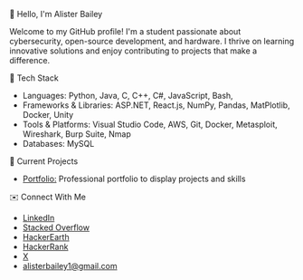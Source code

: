 👋 Hello, I'm Alister Bailey

Welcome to my GitHub profile! I'm a student passionate about cybersecurity, open-source development, and hardware. I thrive on learning innovative solutions and enjoy contributing to projects that make a difference.

🔧 Tech Stack
  - Languages: Python, Java, C, C++, C#, JavaScript, Bash,
  - Frameworks & Libraries: ASP.NET, React.js, NumPy, Pandas, MatPlotlib, Docker, Unity
  - Tools & Platforms: Visual Studio Code, AWS, Git, Docker, Metasploit, Wireshark, Burp Suite, Nmap
  - Databases: MySQL

🚀 Current Projects
  - <a href="">Portfolio:</a> Professional portfolio to display projects and skills <br>

<!--
📊 GitHub Stats


🌟 Featured Repositories

-->
✉️ Connect With Me <br>
  - <a href="https://www.linkedin.com/in/alister-bailey/">LinkedIn</a> <br>
  - <a href="https://stackoverflow.com/users/18362782/alister-bailey">Stacked Overflow</a> <br>
  - <a href="https://www.hackerearth.com/@alister9/">HackerEarth</a> <br>
  - <a href="https://www.hackerrank.com/dashboard">HackerRank</a> <br>
  - <a href="https://x.com/AlisterBailey_">X</a> <br>
  - <a href= "mailto:alisterbailey1@gmail.com">alisterbailey1@gmail.com</a> <br>
  <!-- - <a href="">Portfolio</a> <br> -->
